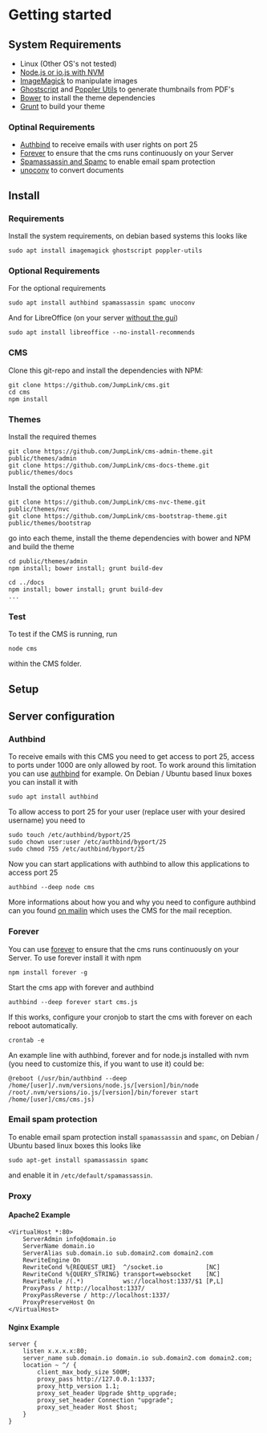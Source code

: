# Getting started

## System Requirements
* Linux (Other OS's not tested)
* [Node.js or io.js with NVM](https://github.com/creationix/nvm)
* [ImageMagick](http://www.imagemagick.org/) to manipulate images
* [Ghostscript](http://www.ghostscript.com/) and [Poppler Utils](http://poppler.freedesktop.org/) to generate thumbnails from PDF's
* [Bower](http://bower.io/) to install the theme dependencies
* [Grunt](http://gruntjs.com/) to build your theme

### Optinal Requirements
* [Authbind](https://en.wikipedia.org/wiki/Authbind) to receive emails with user rights on port 25
* [Forever](https://github.com/foreverjs/forever) to ensure that the cms runs continuously on your Server
* [Spamassassin and Spamc](https://en.wikipedia.org/wiki/SpamAssassin) to enable email spam protection
* [unoconv](https://github.com/dagwieers/unoconv) to convert documents

## Install

### Requirements

Install the system requirements, on debian based systems this looks like

    sudo apt install imagemagick ghostscript poppler-utils

### Optional Requirements

For the optional requirements

    sudo apt install authbind spamassassin spamc unoconv

And for LibreOffice (on your server [without the gui](http://askubuntu.com/questions/519082/how-to-install-libre-office-without-gui))

    sudo apt install libreoffice --no-install-recommends

### CMS

Clone this git-repo and install the dependencies with NPM:

    git clone https://github.com/JumpLink/cms.git
    cd cms
    npm install

### Themes

Install the required themes

    git clone https://github.com/JumpLink/cms-admin-theme.git public/themes/admin
    git clone https://github.com/JumpLink/cms-docs-theme.git public/themes/docs

Install the optional themes

    git clone https://github.com/JumpLink/cms-nvc-theme.git public/themes/nvc
    git clone https://github.com/JumpLink/cms-bootstrap-theme.git public/themes/bootstrap

go into each theme, install the theme dependencies with bower and NPM and build the theme

    cd public/themes/admin
    npm install; bower install; grunt build-dev
    
    cd ../docs
    npm install; bower install; grunt build-dev
    ...
    
### Test

To test if the CMS is running, run

    node cms
    
within the CMS folder.

## Setup

## Server configuration

### Authbind

To receive emails with this CMS you need to get access to port 25, access to ports under 1000 are only allowed by root. To work around this limitation you can use [authbind](https://www.debian-administration.org/article/386/Running_network_services_as_a_non-root_user.) for example. On Debian / Ubuntu based linux boxes you can install it with

    sudo apt install authbind
    
To allow access to port 25 for your user (replace user with your desired username) you need to
    
    sudo touch /etc/authbind/byport/25
    sudo chown user:user /etc/authbind/byport/25
    sudo chmod 755 /etc/authbind/byport/25
    
Now you can start applications with authbind to allow this applications to access port 25

    authbind --deep node cms
    
More informations about how you and why you need to configure authbind can you found [on mailin](https://github.com/Flolagale/mailin) which uses the CMS for the mail reception.

### Forever
You can use [forever](https://github.com/foreverjs/forever) to ensure that the cms runs continuously on your Server. To use forever install it with npm

    npm install forever -g
    
Start the cms app with forever and authbind

    authbind --deep forever start cms.js

If this works, configure your cronjob to start the cms with forever on each reboot automatically.

    crontab -e
    
An example line with authbind, forever and for node.js installed with nvm (you need to customize this, if you want to use it) could be:

    @reboot (/usr/bin/authbind --deep /home/[user]/.nvm/versions/node.js/[version]/bin/node /root/.nvm/versions/io.js/[version]/bin/forever start /home/[user]/cms/cms.js)

### Email spam protection

To enable email spam protection install `spamassassin` and `spamc`, on Debian / Ubuntu based linux boxes this looks like

    sudo apt-get install spamassassin spamc

and enable it in `/etc/default/spamassassin`.

### Proxy

#### Apache2 Example

    <VirtualHost *:80>
        ServerAdmin info@domain.io
        ServerName domain.io
        ServerAlias sub.domain.io sub.domain2.com domain2.com
        RewriteEngine On
        RewriteCond %{REQUEST_URI}  ^/socket.io            [NC]
        RewriteCond %{QUERY_STRING} transport=websocket    [NC]
        RewriteRule /(.*)           ws://localhost:1337/$1 [P,L]
        ProxyPass / http://localhost:1337/
        ProxyPassReverse / http://localhost:1337/
        ProxyPreserveHost On
    </VirtualHost>

#### Nginx Example

    server {
        listen x.x.x.x:80;
        server_name sub.domain.io domain.io sub.domain2.com domain2.com;
        location ~ ^/ {
            client_max_body_size 500M;
            proxy_pass http://127.0.0.1:1337;
            proxy_http_version 1.1;
            proxy_set_header Upgrade $http_upgrade;
            proxy_set_header Connection "upgrade";
            proxy_set_header Host $host;
        }
    }
